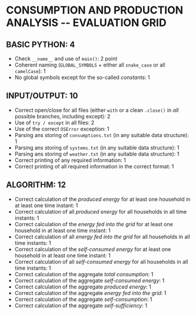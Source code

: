 # CONSUMPTION AND PRODUCTION ANALYSIS -- EVALUATION GRID

## BASIC PYTHON: 4

* Check `__name__` and use of `main()`: 2 point
* Coherent naming (`GLOBAL_SYMBOLS` + either all `snake_case` or all `camelCase`): 1
* No global symbols except for the so-called *constants*: 1

## INPUT/OUTPUT: 10

* Correct open/close for all files (either `with` or a clean `.close()` in *all* possible branches, including except): 2
* Use of `try / except` in all files: 2
* Use of the correct `OSError` exception: 1
* Parsing ans storing of `consumptions.txt` (in any suitable data structure): 1
* Parsing ans storing of `systems.txt` (in any suitable data structure): 1
* Parsing ans storing of `weather.txt` (in any suitable data structure): 1
* Correct printing of any required information: 1
* Correct printing of all required information in the correct format: 1

## ALGORITHM: 12

* Correct calculation of the *produced energy* for at least one household in at least one time instant: 1
* Correct calculation of all *produced energy* for all households in all time instants: 1
* Correct calculation of the *energy fed into the grid* for at least one household in at least one time instant: 1
* Correct calculation of all *energy fed into the grid* for all households in all time instants: 1
* Correct calculation of the *self-consumed energy* for at least one household in at least one time instant: 1
* Correct calculation of all *self-consumed energy* for all households in all time instants: 1
* Correct calculation of the aggregate *total consumption*: 1
* Correct calculation of the aggregate *self-consumed energy*: 1
* Correct calculation of the aggregate *produced energy*: 1
* Correct calculation of the aggregate *energy fed into the grid*: 1
* Correct calculation of the aggregate *self-consumption*: 1
* Correct calculation of the aggregate *self-sufficiency*: 1
